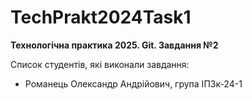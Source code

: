 # TechPrakt2024Task1
**Технологічна практика 2025. Git. Завдання №2**

Список студентів, які виконали завдання:
* Романець Олександр Андрійович, група ІПЗк-24-1

